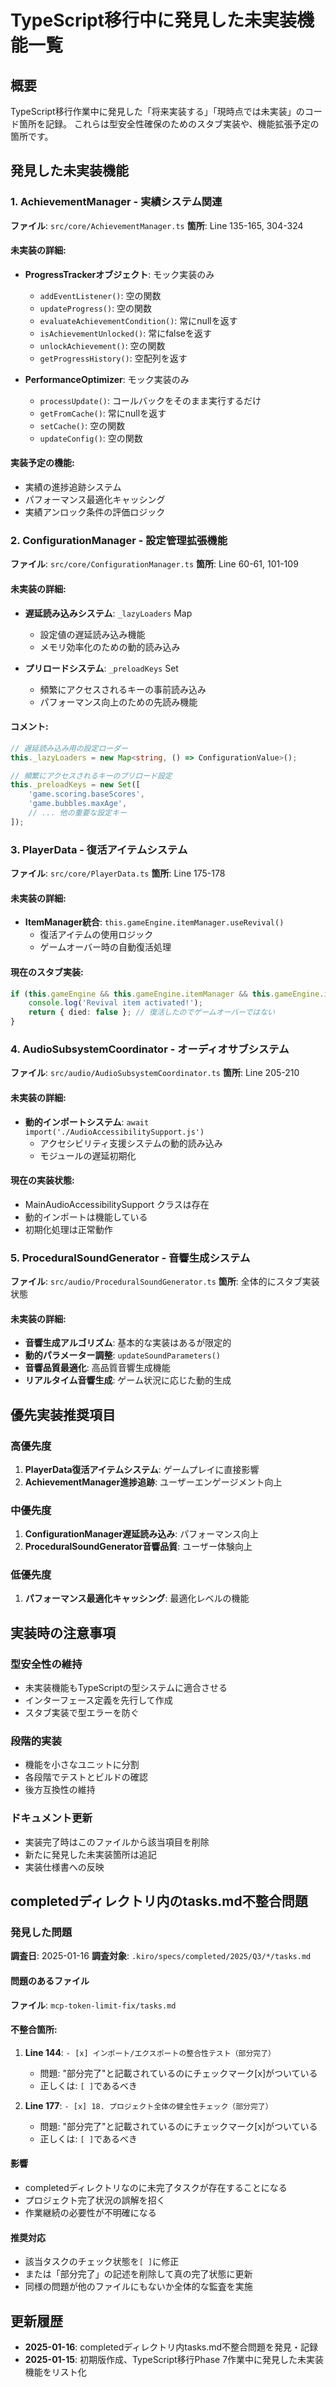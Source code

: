 # TypeScript移行中に発見した未実装機能一覧

## 概要
TypeScript移行作業中に発見した「将来実装する」「現時点では未実装」のコード箇所を記録。
これらは型安全性確保のためのスタブ実装や、機能拡張予定の箇所です。

## 発見した未実装機能

### 1. AchievementManager - 実績システム関連
**ファイル**: `src/core/AchievementManager.ts`
**箇所**: Line 135-165, 304-324

#### 未実装の詳細:
- **ProgressTrackerオブジェクト**: モック実装のみ
  - `addEventListener()`: 空の関数
  - `updateProgress()`: 空の関数
  - `evaluateAchievementCondition()`: 常にnullを返す
  - `isAchievementUnlocked()`: 常にfalseを返す
  - `unlockAchievement()`: 空の関数
  - `getProgressHistory()`: 空配列を返す

- **PerformanceOptimizer**: モック実装のみ
  - `processUpdate()`: コールバックをそのまま実行するだけ
  - `getFromCache()`: 常にnullを返す
  - `setCache()`: 空の関数
  - `updateConfig()`: 空の関数

#### 実装予定の機能:
- 実績の進捗追跡システム
- パフォーマンス最適化キャッシング
- 実績アンロック条件の評価ロジック

### 2. ConfigurationManager - 設定管理拡張機能
**ファイル**: `src/core/ConfigurationManager.ts`
**箇所**: Line 60-61, 101-109

#### 未実装の詳細:
- **遅延読み込みシステム**: `_lazyLoaders` Map
  - 設定値の遅延読み込み機能
  - メモリ効率化のための動的読み込み

- **プリロードシステム**: `_preloadKeys` Set
  - 頻繁にアクセスされるキーの事前読み込み
  - パフォーマンス向上のための先読み機能

#### コメント:
```typescript
// 遅延読み込み用の設定ローダー
this._lazyLoaders = new Map<string, () => ConfigurationValue>();

// 頻繁にアクセスされるキーのプリロード設定
this._preloadKeys = new Set([
    'game.scoring.baseScores',
    'game.bubbles.maxAge',
    // ... 他の重要な設定キー
]);
```

### 3. PlayerData - 復活アイテムシステム
**ファイル**: `src/core/PlayerData.ts`
**箇所**: Line 175-178

#### 未実装の詳細:
- **ItemManager統合**: `this.gameEngine.itemManager.useRevival()`
  - 復活アイテムの使用ロジック
  - ゲームオーバー時の自動復活処理

#### 現在のスタブ実装:
```typescript
if (this.gameEngine && this.gameEngine.itemManager && this.gameEngine.itemManager.useRevival()) {
    console.log('Revival item activated!');
    return { died: false }; // 復活したのでゲームオーバーではない
}
```

### 4. AudioSubsystemCoordinator - オーディオサブシステム
**ファイル**: `src/audio/AudioSubsystemCoordinator.ts`
**箇所**: Line 205-210

#### 未実装の詳細:
- **動的インポートシステム**: `await import('./AudioAccessibilitySupport.js')`
  - アクセシビリティ支援システムの動的読み込み
  - モジュールの遅延初期化

#### 現在の実装状態:
- MainAudioAccessibilitySupport クラスは存在
- 動的インポートは機能している
- 初期化処理は正常動作

### 5. ProceduralSoundGenerator - 音響生成システム
**ファイル**: `src/audio/ProceduralSoundGenerator.ts`
**箇所**: 全体的にスタブ実装状態

#### 未実装の詳細:
- **音響生成アルゴリズム**: 基本的な実装はあるが限定的
- **動的パラメーター調整**: `updateSoundParameters()` 
- **音響品質最適化**: 高品質音響生成機能
- **リアルタイム音響生成**: ゲーム状況に応じた動的生成

## 優先実装推奨項目

### 高優先度
1. **PlayerData復活アイテムシステム**: ゲームプレイに直接影響
2. **AchievementManager進捗追跡**: ユーザーエンゲージメント向上

### 中優先度
1. **ConfigurationManager遅延読み込み**: パフォーマンス向上
2. **ProceduralSoundGenerator音響品質**: ユーザー体験向上

### 低優先度
1. **パフォーマンス最適化キャッシング**: 最適化レベルの機能

## 実装時の注意事項

### 型安全性の維持
- 未実装機能もTypeScriptの型システムに適合させる
- インターフェース定義を先行して作成
- スタブ実装で型エラーを防ぐ

### 段階的実装
- 機能を小さなユニットに分割
- 各段階でテストとビルドの確認
- 後方互換性の維持

### ドキュメント更新
- 実装完了時はこのファイルから該当項目を削除
- 新たに発見した未実装箇所は追記
- 実装仕様書への反映

## completedディレクトリ内のtasks.md不整合問題

### 発見した問題
**調査日**: 2025-01-16
**調査対象**: `.kiro/specs/completed/2025/Q3/*/tasks.md`

#### 問題のあるファイル
**ファイル**: `mcp-token-limit-fix/tasks.md`

#### 不整合箇所:
1. **Line 144**: `- [x] インポート/エクスポートの整合性テスト（部分完了）`
   - 問題: "部分完了"と記載されているのにチェックマーク[x]がついている
   - 正しくは: `[ ]`であるべき

2. **Line 177**: `- [x] 18. プロジェクト全体の健全性チェック（部分完了）`
   - 問題: "部分完了"と記載されているのにチェックマーク[x]がついている
   - 正しくは: `[ ]`であるべき

#### 影響
- completedディレクトリなのに未完了タスクが存在することになる
- プロジェクト完了状況の誤解を招く
- 作業継続の必要性が不明確になる

#### 推奨対応
- 該当タスクのチェック状態を`[ ]`に修正
- または「部分完了」の記述を削除して真の完了状態に更新
- 同様の問題が他のファイルにもないか全体的な監査を実施

## 更新履歴
- **2025-01-16**: completedディレクトリ内tasks.md不整合問題を発見・記録
- **2025-01-15**: 初期版作成、TypeScript移行Phase 7作業中に発見した未実装機能をリスト化